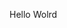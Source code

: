 Hello Wolrd


































































































































































































































































































































































































































































































































































































































































































































































































































































































































































































































































































































































































































































































































































































































































































































































































































































































































































































































































































































































































































































































































































































































































































































































































































































































































































































































































































































































































































































































































































































































































































































































































































































































































































































































































































































































































